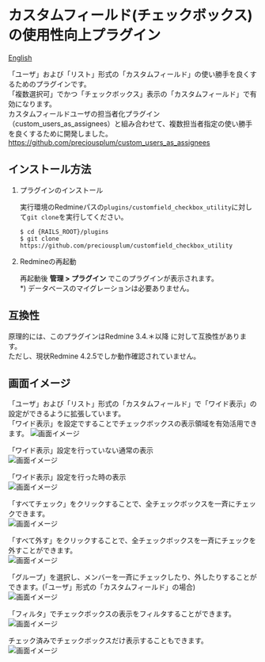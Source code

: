 # カスタムフィールド(チェックボックス)の使用性向上プラグイン

[English](README.md)

「ユーザ」および「リスト」形式の「カスタムフィールド」の使い勝手を良くするためのプラグインです。  
「複数選択可」でかつ「チェックボックス」表示の「カスタムフィールド」で有効になります。  
カスタムフィールドユーザの担当者化プラグイン（custom_users_as_assignees）と組み合わせて、複数担当者指定の使い勝手を良くするために開発しました。
https://github.com/preciousplum/custom_users_as_assignees

## インストール方法

1.  プラグインのインストール

    実行環境のRedmineパスの`plugins/customfield_checkbox_utility`に対して`git clone`を実行してください。

        $ cd {RAILS_ROOT}/plugins
        $ git clone https://github.com/preciousplum/customfield_checkbox_utility

2.  Redmineの再起動

    再起動後 **管理 > プラグイン** でこのプラグインが表示されます。  
    \*) データベースのマイグレーションは必要ありません。

## 互換性

原理的には、このプラグインはRedmine 3.4.＊以降 に対して互換性があります。  
ただし、現状Redmine 4.2.5でしか動作確認されていません。

## 画面イメージ

「ユーザ」および「リスト」形式の「カスタムフィールド」で「ワイド表示」の設定ができるように拡張しています。  
「ワイド表示」を設定ですることでチェックボックスの表示領域を有効活用できます。
![画面イメージ](assets/images/FullWidthLayout.png)

「ワイド表示」設定を行っていない通常の表示  
![画面イメージ](assets/images/Normal.png)

「ワイド表示」設定を行った時の表示  
![画面イメージ](assets/images/Wide.png)

「すべてチェック」をクリックすることで、全チェックボックスを一斉にチェックできます。  
![画面イメージ](assets/images/CheckAll.png)

「すべて外す」をクリックすることで、全チェックボックスを一斉にチェックを外すことができます。  
![画面イメージ](assets/images/UncheckAll.png)

「グループ」を選択し、メンバーを一斉にチェックしたり、外したりすることができます。(「ユーザ」形式の「カスタムフィールド」の場合)  
![画面イメージ](assets/images/CheckGroup.png)

「フィルタ」でチェックボックスの表示をフィルタすることができます。  
![画面イメージ](assets/images/Filter.png)

チェック済みでチェックボックスだけ表示することもできます。  
![画面イメージ](assets/images/ShowChecked.png)
